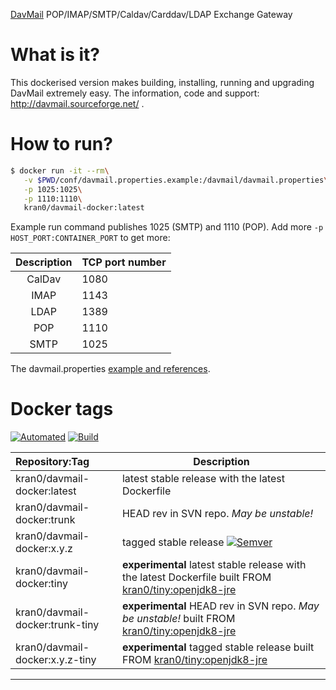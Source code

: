 [DavMail][link_davmail_home] POP/IMAP/SMTP/Caldav/Carddav/LDAP Exchange Gateway

# What is it?

This dockerised version makes building, installing, running and upgrading DavMail extremely easy.
The information, code and support: http://davmail.sourceforge.net/ .

# How to run?

```bash
$ docker run -it --rm\
   -v $PWD/conf/davmail.properties.example:/davmail/davmail.properties\
   -p 1025:1025\
   -p 1110:1110\
   kran0/davmail-docker:latest
```

Example run command publishes 1025 (SMTP) and 1110 (POP).
Add more `-p HOST_PORT:CONTAINER_PORT` to get more:

| Description | TCP port number |
|:-:|---|
| CalDav | 1080 |
| IMAP   | 1143 |
| LDAP   | 1389 |
| POP    | 1110 |
| SMTP   | 1025 |

The davmail.properties [example and references](http://davmail.sourceforge.net/serversetup.html).

# Docker tags

[![Automated][badge_docker_automated]][link_docker_tags]
[![Build][badge_docker_build]][link_docker_builds]

| Repository:Tag | Description |
|:--|---|
| kran0/davmail-docker:latest     | latest stable release with the latest Dockerfile |
| kran0/davmail-docker:trunk      | HEAD rev in SVN repo. *May be unstable!*         |
| kran0/davmail-docker:x.y.z      | tagged stable release [![Semver][badge_docker_semver]][link_docker_tags] |
| kran0/davmail-docker:tiny       | **experimental** latest stable release with the latest Dockerfile built FROM [kran0/tiny:openjdk8-jre][link_tinyimage] |
| kran0/davmail-docker:trunk-tiny | **experimental** HEAD rev in SVN repo. *May be unstable!* built FROM [kran0/tiny:openjdk8-jre][link_tinyimage]         |
| kran0/davmail-docker:x.y.z-tiny | **experimental** tagged stable release built FROM [kran0/tiny:openjdk8-jre][link_tinyimage]                            |

---
[badge_docker_automated]:https://img.shields.io/docker/automated/kran0/davmail-docker?style=for-the-badge&cacheSeconds=3600
[badge_docker_build]:https://img.shields.io/docker/build/kran0/davmail-docker?style=for-the-badge&cacheSeconds=3600
[badge_docker_semver]:https://img.shields.io/docker/v/kran0/davmail-docker?sort=semver&style=social&cacheSeconds=3600
[link_docker_tags]:https://hub.docker.com/r/kran0/davmail-docker/tags?page=1&ordering=last_updated
[link_docker_builds]:https://hub.docker.com/r/kran0/davmail-docker/builds
[link_davmail_home]:http://davmail.sourceforge.net/
[link_tinyimage]:https://hub.docker.com/r/kran0/tiny/tags
